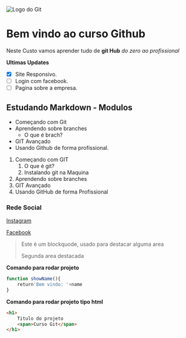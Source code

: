 ![Logo do Git](https://git-scm.com/images/logos/logomark-orange@2x.png)
# Bem vindo ao curso Github
Neste Custo vamos aprender tudo de **git Hub** _do zero ao profissional_

**Ultimas Updates**

- [x] Site Responsivo.
- [ ] Login com facebook.
- [ ] Pagina sobre a empresa.

## Estudando Markdown - Modulos
* Começando com Git
* Aprendendo sobre branches
  * O que é brach?
* GIT Avançado
* Usando Github de forma profissional.


1. Começando com GIT
   1. O que é git?
   2. Instalando git na Maquina
2. Aprendendo sobre branches
3. GIT Avançado
4. Usando GitHub de forma Profissional

### Rede Social
[Instagram](https://google.com.br)

[Facebook](https://facebook.com)


>Este é um blockquode, usado para destacar alguma area
>
>Segunda area destacada

**Comando para rodar projeto**
```js
function showName(){
    return'Bem vindo: '+name
}
```

**Comando para rodar projeto tipo html**
```html
<h1>
    Titulo do projeto
    <span>Curso Git</span>
</h1>
```